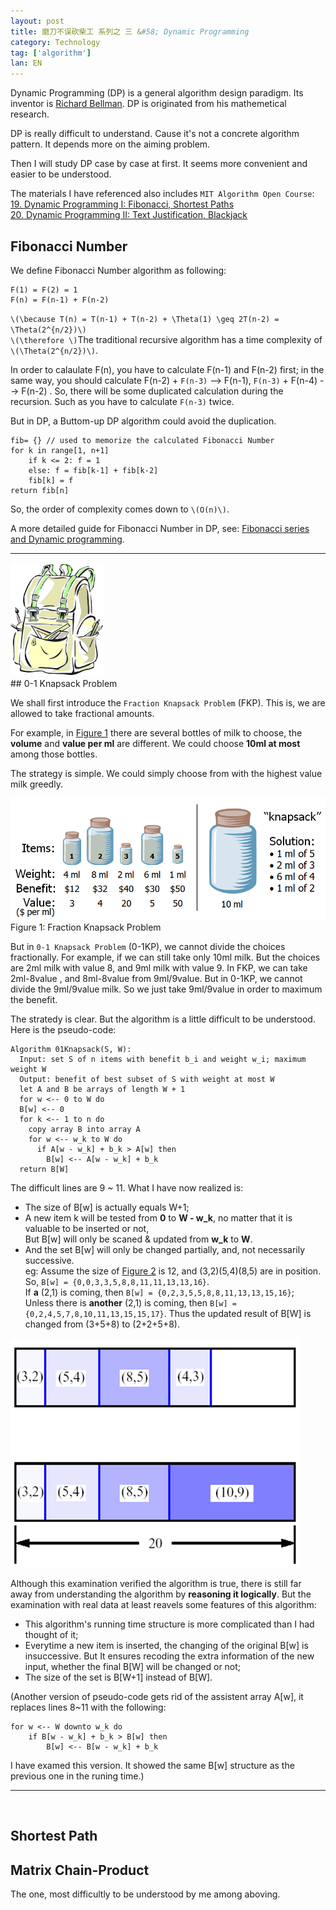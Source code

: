 ```yaml
---
layout: post
title: 磨刀不误砍柴工 系列之 三 &#58; Dynamic Programming
category: Technology
tag: ['algorithm']
lan: EN
---
```


Dynamic Programming (DP) is a general algorithm design paradigm.
Its inventor is [Richard Bellman](http://en.wikipedia.org/wiki/Richard_E._Bellman). DP is originated from his mathemetical research.

<!--preview-->

DP is really difficult to understand. Cause it's not a concrete algorithm pattern. It depends more on the aiming problem.

Then I will study DP case by case at first. It seems more convenient and easier to be understood.

The materials I have referenced also includes `MIT Algorithm Open Course`: <br/>
[19. Dynamic Programming I: Fibonacci, Shortest Paths](http://www.youtube.com/watch?v=OQ5jsbhAv_M) <br/>
[20. Dynamic Programming II: Text Justification, Blackjack](http://www.youtube.com/watch?v=ENyox7kNKeY) <br/>

## Fibonacci Number

We define Fibonacci Number algorithm as following:

    F(1) = F(2) = 1
    F(n) = F(n-1) + F(n-2)

`\(\because T(n) = T(n-1) + T(n-2) + \Theta(1) \geq 2T(n-2) = \Theta(2^{n/2})\)`<br/>
`\(\therefore \)`The traditional recursive algorithm has a time complexity of `\(\Theta(2^{n/2})\)`. 

In order to calaulate F(n), you have to calculate F(n-1) and F(n-2) first; in the same way, you should calculate F(n-2) + `F(n-3)` --> F(n-1), `F(n-3)` + F(n-4) --> F(n-2) . So, there will be some duplicated calculation during the recursion. Such as you have to calculate `F(n-3)` twice.

But in DP, a Buttom-up DP algorithm could avoid the duplication.

    fib= {} // used to memorize the calculated Fibonacci Number
    for k in range[1, n+1]
        if k <= 2: f = 1
        else: f = fib[k-1] + fib[k-2]
        fib[k] = f
    return fib[n]

So, the order of complexity comes down to `\(O(n)\)`.

A more detailed guide for Fibonacci Number in DP, see: [Fibonacci series and Dynamic programming](http://functionspace.org/articles/32).

---
<img class="pic_right" width="150" src="/images/algorithm/Knapsack.png" />
<br/>
## 0-1 Knapsack Problem

We shall first introduce the `Fraction Knapsack Problem` (FKP). This is, we are allowed to take fractional amounts.

For example, in [Figure 1](#figure_1) there are several bottles of milk to choose, the __volume__ and __value per ml__ are different. We could choose __10ml at most__ among those bottles. 

The strategy is simple. We could simply choose from with the highest value milk greedly.

![Figure 1](/images/algorithm/Fractional_Knapsack.png "Fraction Knapsack Problem")
<span class="pic">Figure 1: Fraction Knapsack Problem</span>

But in `0-1 Knapsack Problem` (0-1KP), we cannot divide the choices fractionally.
For example, if we can still take only 10ml milk. But the choices are 2ml milk with value 8, and 9ml milk with value 9.
In FKP, we can take 2ml-8value , and 8ml-8value from 9ml/9value.
But in 0-1KP, we cannot divide the 9ml/9value milk. So we just take 9ml/9value in order to maximum the benefit.

The stratedy is clear. But the algorithm is a little difficult to be understood. Here is the pseudo-code:

    Algorithm 01Knapsack(S, W):
      Input: set S of n items with benefit b_i and weight w_i; maximum weight W
      Output: benefit of best subset of S with weight at most W
      let A and B be arrays of length W + 1
      for w <-- 0 to W do
      B[w] <-- 0  
      for k <-- 1 to n do
        copy array B into array A 
        for w <-- w_k to W do
          if A[w - w_k] + b_k > A[w] then
            B[w] <-- A[w - w_k] + b_k 
      return B[W] 

The difficult lines are 9 ~ 11. What I have now realized is:

- The size of B[w] is actually equals W+1;
- A new item k will be tested from __0__ to __W - w_k__, no matter that it is valuable to be inserted or not, <br/>
But B[w] will only be scaned & updated from __w_k__ to __W__.
- And the set B[w] will only be changed partially, and, not necessarily successive. <br/>
eg: Assume the size of [Figure 2](#figure_2) is 12, and (3,2)(5,4)(8,5) are in position. So, `B[w] = {0,0,3,3,5,8,8,11,11,13,13,16}`. <br/>
If __a__ (2,1) is coming, then `B[w] = {0,2,3,5,5,8,8,11,13,13,15,16}`; <br/>
Unless there is __another__ (2,1) is coming, then `B[w] = {0,2,4,5,7,8,10,11,13,15,15,17}`. Thus the updated result of B[W] is changed from (3+5+8) to (2+2+5+8).

![Figure 2](/images/algorithm/0-1_Knapsack.png)

Although this examination verified the algorithm is true, there is still far away from understanding the algorithm by <span class="red">__reasoning it logically__</span>. But the examination with real data at least reavels some features of this algorithm: <br/>

- This algorithm's running time structure is more complicated than I had thought of it;
- Everytime a new item is inserted, the changing of the original B[w] is insuccessive. But It ensures recoding the extra information of the new input, whether the final B[W] will be changed or not;
- The size of the set is B[W+1] instead of B[W].

(Another version of pseudo-code gets rid of the assistent array A[w], it replaces lines 8~11 with the following:

    for w <-- W downto w_k do
        if B[w - w_k] + b_k > B[w] then
            B[w] <-- B[w - w_k] + b_k

I have examed this version. It showed the same B[w] structure as the previous one in the runing time.)

---
<br/>

## Shortest Path

## Matrix Chain-Product

The one, most difficultly to be understood by me among aboving.
